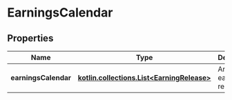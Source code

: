 
# EarningsCalendar

## Properties
Name | Type | Description | Notes
------------ | ------------- | ------------- | -------------
**earningsCalendar** | [**kotlin.collections.List&lt;EarningRelease&gt;**](EarningRelease.md) | Array of earnings release. |  [optional]



